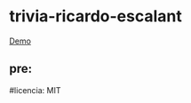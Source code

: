 # trivia-ricardo-escalant
[Demo](https://replit.com/@RicardoEscalant/trivia-ricardo?v=1)
## pre:

#licencia:
MIT
